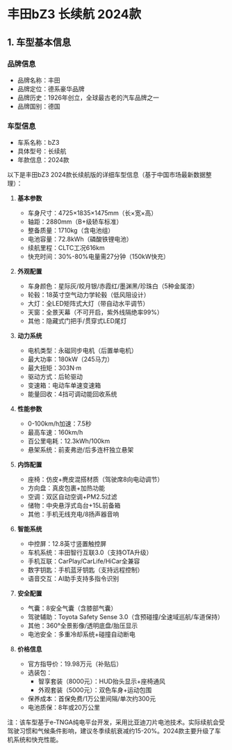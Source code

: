 
# 丰田bZ3 长续航 2024款
## 1. 车型基本信息
### 品牌信息
- 品牌名称：丰田
- 品牌定位：德系豪华品牌
- 品牌历史：1926年创立，全球最古老的汽车品牌之一
- 品牌国别：德国

### 车型信息
- 车系名称：bZ3
- 具体型号：长续航
- 年款信息：2024款

以下是丰田bZ3 2024款长续航版的详细车型信息（基于中国市场最新数据整理）：

1. **基本参数**
   - 车身尺寸：4725×1835×1475mm（长×宽×高）
   - 轴距：2880mm（B+级轿车标准）
   - 整备质量：1710kg（含电池组）
   - 电池容量：72.8kWh（磷酸铁锂电池）
   - 续航里程：CLTC工况616km
   - 快充时间：30%-80%电量需27分钟（150kW快充）

2. **外观配置**
   - 车身颜色：星际灰/皎月银/赤霞红/墨渊黑/珍珠白（5种金属漆）
   - 轮毂：18英寸空气动力学轮毂（低风阻设计）
   - 大灯：全LED矩阵式大灯（带自动水平调节）
   - 天窗：全景天幕（不可开启，紫外线隔绝率99%）
   - 其他：隐藏式门把手/贯穿式LED尾灯

3. **动力系统**
   - 电机类型：永磁同步电机（后置单电机）
   - 最大功率：180kW（245马力）
   - 最大扭矩：303N·m
   - 驱动方式：后轮驱动
   - 变速箱：电动车单速变速箱
   - 能量回收：4挡可调动能回收系统

4. **性能参数**
   - 0-100km/h加速：7.5秒
   - 最高车速：160km/h
   - 百公里电耗：12.3kWh/100km
   - 悬架系统：前麦弗逊/后多连杆独立悬架

5. **内饰配置**
   - 座椅：仿皮+麂皮混搭材质（驾驶席8向电动调节）
   - 方向盘：真皮包裹+加热功能
   - 空调：双区自动空调+PM2.5过滤
   - 储物：中央悬浮式岛台+15L前备箱
   - 其他：手机无线充电/8扬声器音响

6. **智能系统**
   - 中控屏：12.8英寸竖置触控屏
   - 车机系统：丰田智行互联3.0（支持OTA升级）
   - 手机互联：CarPlay/CarLife/HiCar全兼容
   - 数字钥匙：手机蓝牙钥匙（支持远程控制）
   - 语音交互：AI助手支持多指令识别

7. **安全配置**
   - 气囊：8安全气囊（含膝部气囊）
   - 驾驶辅助：Toyota Safety Sense 3.0（含预碰撞/全速域巡航/车道保持）
   - 其他：360°全景影像/透明底盘/胎压显示
   - 电池安全：多重冷却系统+碰撞自动断电

8. **价格信息**
   - 官方指导价：19.98万元（补贴后）
   - 选装包：
     - 智享套装（8000元）：HUD抬头显示+座椅通风
     - 外观套装（5000元）：双色车身+运动包围
   - 保养成本：首保免费/1万公里间隔/单次约300元
   - 电池质保：8年或20万公里

注：该车型基于e-TNGA纯电平台开发，采用比亚迪刀片电池技术。实际续航会受驾驶习惯和气候条件影响，建议冬季续航衰减约15-20%。2024款主要升级了车机系统和快充性能。
